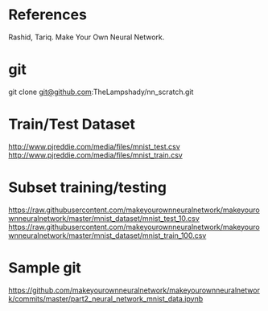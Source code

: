 # References

Rashid, Tariq. 
Make Your Own Neural Network.

# git
git clone git@github.com:TheLampshady/nn_scratch.git

# Train/Test Dataset
http://www.pjreddie.com/media/files/mnist_test.csv
http://www.pjreddie.com/media/files/mnist_train.csv

# Subset training/testing
https://raw.githubusercontent.com/makeyourownneuralnetwork/makeyourownneuralnetwork/master/mnist_dataset/mnist_test_10.csv
https://raw.githubusercontent.com/makeyourownneuralnetwork/makeyourownneuralnetwork/master/mnist_dataset/mnist_train_100.csv

# Sample git
https://github.com/makeyourownneuralnetwork/makeyourownneuralnetwork/commits/master/part2_neural_network_mnist_data.ipynb
